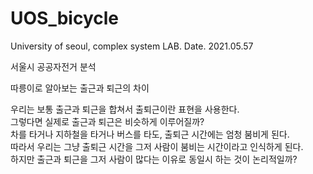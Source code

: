 # UOS_bicycle
University of seoul, complex system LAB.
Date. 2021.05.57

서울시 공공자전거 분석

따릉이로 알아보는 출근과 퇴근의 차이

우리는 보통 출근과 퇴근을 합쳐서 출퇴근이란 표현을 사용한다.  
그렇다면 실제로 출근과 퇴근은 비슷하게 이루어질까?  
차를 타거나 지하철을 타거나 버스를 타도, 출퇴근 시간에는 엄청 붐비게 된다.  
따라서 우리는 그냥 출퇴근 시간을 그저 사람이 붐비는 시간이라고 인식하게 된다.  
하지만 출근과 퇴근을 그저 사람이 많다는 이유로 동일시 하는 것이 논리적일까?  